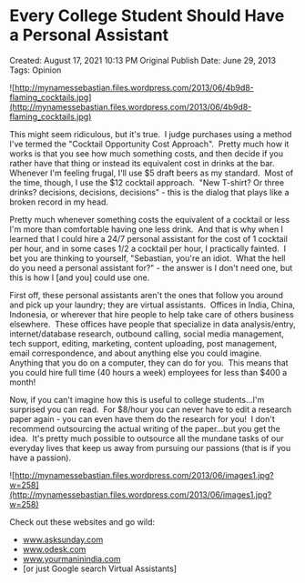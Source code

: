 # Every College Student Should Have a Personal Assistant

Created: August 17, 2021 10:13 PM
Original Publish Date: June 29, 2013
Tags: Opinion

![http://mynamessebastian.files.wordpress.com/2013/06/4b9d8-flaming_cocktails.jpg](http://mynamessebastian.files.wordpress.com/2013/06/4b9d8-flaming_cocktails.jpg)

This might seem ridiculous, but it's true.  I judge purchases using a method I've termed the "Cocktail Opportunity Cost Approach".  Pretty much how it works is that you see how much something costs, and then decide if you rather have that thing or instead its equivalent cost in drinks at the bar.  Whenever I'm feeling frugal, I'll use $5 draft beers as my standard.  Most of the time, though, I use the $12 cocktail approach.  "New T-shirt? Or three drinks? decisions, decisions, decisions" - this is the dialog that plays like a broken record in my head.

Pretty much whenever something costs the equivalent of a cocktail or less I'm more than comfortable having one less drink.  And that is why when I learned that I could hire a 24/7 personal assistant for the cost of 1 cocktail per hour, and in some cases 1/2 a cocktail per hour, I practically fainted.  I bet you are thinking to yourself, "Sebastian, you're an idiot.  What the hell do you need a personal assistant for?" - the answer is I don't need one, but this is how I [and you] could use one.

First off, these personal assistants aren't the ones that follow you around and pick up your laundry; they are virtual assistants.  Offices in India, China, Indonesia, or wherever that hire people to help take care of others business elsewhere.  These offices have people that specialize in data analysis/entry, internet/database research, outbound calling, social media management, tech support, editing, marketing, content uploading, post management, email correspondence, and about anything else you could imagine.  Anything that you do on a computer, they can do for you.  This means that you could hire full time (40 hours a week) employees for less than $400 a month! 

Now, if you can't imagine how this is useful to college students...I'm surprised you can read.  For $8/hour you can never have to edit a research paper again - you can even have them do the research for you!  I don't recommend outsourcing the actual writing of the paper...but you get the idea.  It's pretty much possible to outsource all the mundane tasks of our everyday lives that keep us away from pursuing our passions (that is if you have a passion).

![http://mynamessebastian.files.wordpress.com/2013/06/images1.jpg?w=258](http://mynamessebastian.files.wordpress.com/2013/06/images1.jpg?w=258)

Check out these websites and go wild:

- www.asksunday.com
- www.odesk.com
- www.yourmaninindia.com
- [or just Google search Virtual Assistants]